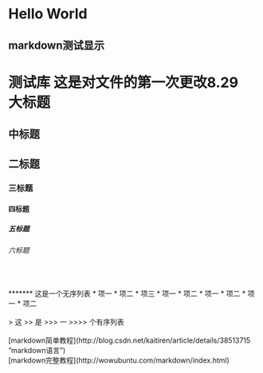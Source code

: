 # Hello World
markdown测试显示
--------
测试库
这是对文件的第一次更改8.29 <br>
大标题
======
中标题
------

## 二标题
### 三标题
#### 四标题
##### 五标题
###### 六标题
<br>
<br>
*******
这是一个无序列表
* 项一
* 项二
* 项三
	* 项一
	* 项二
		* 项一
		* 项二
			* 项一
			* 项二
<br>
<br>
> 这
>> 是
>>> 一
>>>> 个有序列表
<br>
<br>
[markdown简单教程](http://blog.csdn.net/kaitiren/article/details/38513715 ”markdown语言”)
<br>
[markdown完整教程](http://wowubuntu.com/markdown/index.html)

